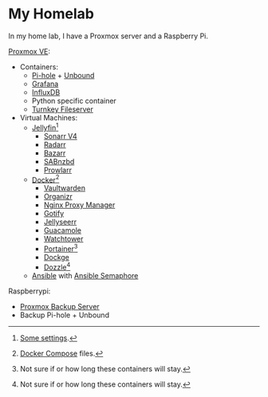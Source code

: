 # My Homelab
In my home lab, I have a Proxmox server and a Raspberry Pi.

[Proxmox VE](https://www.proxmox.com/en/proxmox-virtual-environment/):
- Containers:
    - [Pi-hole](https://github.com/pi-hole/pi-hole/#one-step-automated-install) + [Unbound](https://docs.pi-hole.net/guides/dns/unbound/)
    - [Grafana](https://grafana.com/grafana/download)
    - [InfluxDB](https://www.influxdata.com/downloads/)
    - Python specific container
    - [Turnkey Fileserver](https://www.turnkeylinux.org/fileserver)
- Virtual Machines:
    - [Jellyfin](https://github.com/jellyfin/jellyfin)[^1]
        - [Sonarr V4](https://sonarr.tv/)
        - [Radarr](https://radarr.video/)
        - [Bazarr](https://www.bazarr.media/)
        - [SABnzbd](https://sabnzbd.org/)
        - [Prowlarr](https://github.com/Prowlarr/Prowlarr)
    - [Docker](https://docs.docker.com/engine/install/)[^2]
        - [Vaultwarden](https://github.com/dani-garcia/vaultwarden)
        - [Organizr](https://github.com/causefx/Organizr)
        - [Nginx Proxy Manager](https://nginxproxymanager.com/)
        - [Gotify](https://gotify.net/)
        - [Jellyseerr](https://github.com/Fallenbagel/jellyseerr)
        - [Guacamole](https://github.com/boschkundendienst/guacamole-docker-compose)
        - [Watchtower](https://containrrr.dev/watchtower/)
        - [Portainer](https://docs.portainer.io/start/install-ce)[^3]
        - [Dockge](https://github.com/louislam/dockge)
        - [Dozzle](https://dozzle.dev/)[^3]
    - [Ansible](https://docs.ansible.com/ansible/latest/index.html) with [Ansible Semaphore](https://github.com/ansible-semaphore/semaphore)

Raspberrypi:
- [Proxmox Backup Server](https://github.com/wofferl/proxmox-backup-arm64)
- Backup Pi-hole + Unbound

[^1]:[Some settings](<media>).

[^2]:[Docker Compose](<docker>) files.

[^3]:Not sure if or how long these containers will stay.